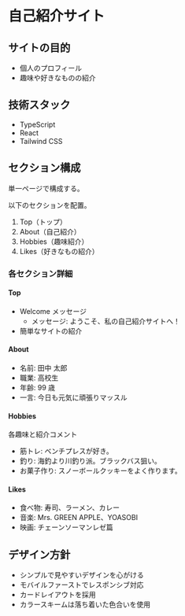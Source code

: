 # 自己紹介サイト

## サイトの目的

- 個人のプロフィール
- 趣味や好きなものの紹介

## 技術スタック

- TypeScript
- React
- Tailwind CSS

## セクション構成

単一ページで構成する。

以下のセクションを配置。

1. Top（トップ）
2. About（自己紹介）
3. Hobbies（趣味紹介）
4. Likes（好きなもの紹介）

### 各セクション詳細

#### Top

- Welcome メッセージ
  - メッセージ: ようこそ、私の自己紹介サイトへ！
- 簡単なサイトの紹介

#### About

- 名前: 田中 太郎
- 職業: 高校生
- 年齢: 99 歳
- 一言: 今日も元気に頑張りマッスル

#### Hobbies

各趣味と紹介コメント

- 筋トレ: ベンチプレスが好き。
- 釣り: 海釣より川釣り派。ブラックバス狙い。
- お菓子作り: スノーボールクッキーをよく作ります。

#### Likes

- 食べ物: 寿司、ラーメン、カレー
- 音楽: Mrs. GREEN APPLE、YOASOBI
- 映画: チェーンソーマンレゼ篇

## デザイン方針

- シンプルで見やすいデザインを心がける
- モバイルファーストでレスポンシブ対応
- カードレイアウトを採用
- カラースキームは落ち着いた色合いを使用
